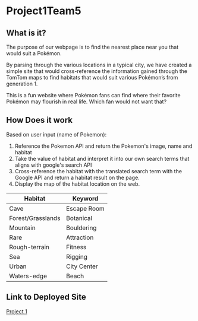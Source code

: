 # Project1Team5

## What is it?
The purpose of our webpage is to find the nearest place near you that would suit a Pokémon.

By parsing through the various locations in a typical city, we have created a simple site that would cross-reference the information gained through the TomTom maps to find habitats that would suit various Pokémon’s from generation 1.

This is a fun website where Pokémon fans can find where their favorite Pokémon may flourish in real life. Which fan would not want that?
## How Does it work

Based on user input (name of Pokemon):
1. Reference the Pokemon API and return the Pokemon's image, name and habitat
2. Take the value of habitat and interpret it into our own search terms that aligns with google's search API
3. Cross-reference the habitat  with the translated search term with the Google API and return a habitat result on the page. 
4. Display the map of the habitat location on the web.


| Habitat           | Keyword     |
|-------------------|-------------|
| Cave              | Escape Room |
| Forest/Grasslands | Botanical   |
| Mountain          | Bouldering  |
| Rare              | Attraction  |
| Rough-terrain     | Fitness     |
| Sea               | Rigging     |
| Urban             | City Center |
| Waters-edge       | Beach       |

## Link to Deployed Site
[Project 1](https://saigonomai.github.io/Project1Team5/)
